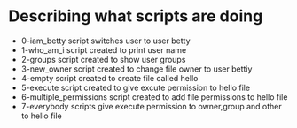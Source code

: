 # Describing what scripts are doing
- 0-iam_betty script switches user to user betty
- 1-who_am_i script created to print user name
- 2-groups script created to show user groups
- 3-new_owner script created to change file owner to user bettiy
- 4-empty script created to create file called hello
- 5-execute script created to give excute permission to hello file
- 6-multiple_permissions script created to add file permissions to hello file
- 7-everybody scripts give execute permission to owner,group and other to hello file

